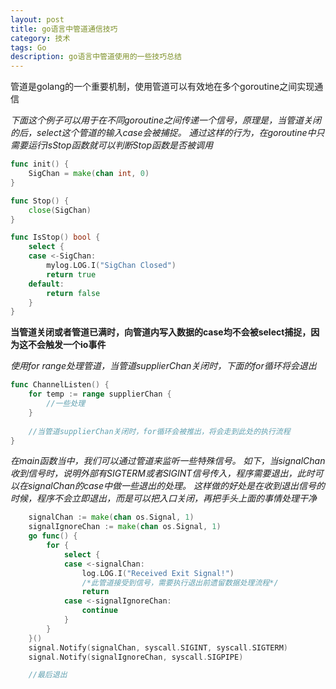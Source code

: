 ```yaml
---
layout: post
title: go语言中管道通信技巧
category: 技术
tags: Go
description: go语言中管道使用的一些技巧总结
---
```


管道是golang的一个重要机制，使用管道可以有效地在多个goroutine之间实现通信

_下面这个例子可以用于在不同goroutine之间传递一个信号，原理是，当管道关闭的后，select这个管道的输入case会被捕捉。
通过这样的行为，在goroutine中只需要运行IsStop函数就可以判断Stop函数是否被调用_
```go
func init() {
	SigChan = make(chan int, 0)
}

func Stop() {
	close(SigChan)
}

func IsStop() bool {
 	select {
 	case <-SigChan:
 		mylog.LOG.I("SigChan Closed")
 		return true
 	default:
 		return false
 	}
}
```

**当管道关闭或者管道已满时，向管道内写入数据的case均不会被select捕捉，因为这不会触发一个io事件**

_使用for range处理管道，当管道supplierChan关闭时，下面的for循环将会退出_
```go
func ChannelListen() {
	for temp := range supplierChan {
	    //一些处理
	}
	
	//当管道supplierChan关闭时，for循环会被推出，将会走到此处的执行流程
}
```


_在main函数当中，我们可以通过管道来监听一些特殊信号。
如下，当signalChan收到信号时，说明外部有SIGTERM或者SIGINT信号传入，程序需要退出，此时可以在signalChan的case中做一些退出的处理。
这样做的好处是在收到退出信号的时候，程序不会立即退出，而是可以把入口关闭，再把手头上面的事情处理干净_
```go
	signalChan := make(chan os.Signal, 1)
	signalIgnoreChan := make(chan os.Signal, 1)
	go func() {
		for {
			select {
			case <-signalChan:
				log.LOG.I("Received Exit Signal!")
				/*此管道接受到信号，需要执行退出前遗留数据处理流程*/
				return
			case <-signalIgnoreChan:
				continue
			}
		}
	}()
	signal.Notify(signalChan, syscall.SIGINT, syscall.SIGTERM)
	signal.Notify(signalIgnoreChan, syscall.SIGPIPE)

	//最后退出
```



